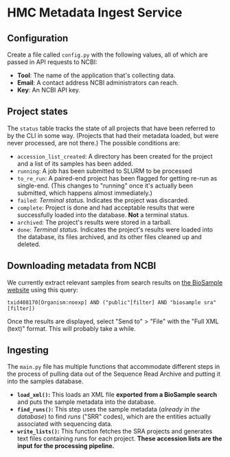 # HMC Metadata Ingest Service

## Configuration
Create a file called `config.py` with the following values, all of which are passed in API requests to NCBI:

* **Tool**: The name of the application that's collecting data.
* **Email**: A contact address NCBI administrators can reach.
* **Key**: An NCBI API key.

## Project states
The `status` table tracks the state of all projects that have been referred to by the CLI in some way. (Projects that had their metadata loaded, but were never processed, are not there.) The possible conditions are:

* `accession_list_created`: A directory has been created for the project and a list of its samples has been added.
* `running`: A job has been submitted to SLURM to be processed
* `to_re_run`: A paired-end project has been flagged for getting re-run as single-end. (This changes to "running" once it's actually been submitted, which happens almost immediately.)
* `failed`: *Terminal status.* Indicates the project was discarded.
* `complete`: Project is done and had acceptable results that were successfully loaded into the database. **Not** a terminal status.
* `archived`: The project's results were stored in a tarball.
* `done`: *Terminal status.* Indicates the project's results were loaded into the database, its files archived, and its other files cleaned up and deleted.

## Downloading metadata from NCBI
We currently extract relevant samples from search results on [the BioSample website](https://www.ncbi.nlm.nih.gov/biosample) using this query:
```
txid408170[Organism:noexp] AND ("public"[filter] AND "biosample sra"[filter])
```
Once the results are displayed, select "Send to" > "File" with the "Full XML (text)" format. This will probably take a while.

## Ingesting
The `main.py` file has multiple functions that accommodate different steps in the process of pulling data out of the Sequence Read Archive and putting it into the samples database.

* **`load_xml()`:** This loads an XML file **exported from a BioSample search** and puts the sample metadata into the database.
* **`find_runs()`:** This step uses the sample metadata (*already in the database*) to find *runs* ("SRR" codes), which are the entities actually associated with sequencing data.
* **`write_lists()`:** This function fetches the SRA projects and generates text files containing runs for each project. **These accession lists are the input for the processing pipeline.**
